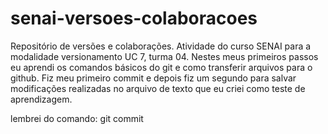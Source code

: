 # senai-versoes-colaboracoes
Repositório de versões e colaborações. 
Atividade do curso SENAI para a modalidade versionamento UC 7, turma 04. Nestes meus primeiros passos eu aprendi os comandos básicos do git e como transferir arquivos para o github. Fiz meu primeiro commit e depois fiz um segundo para salvar modificações realizadas no arquivo de texto que eu criei como teste de aprendizagem.

lembrei do comando: git commit